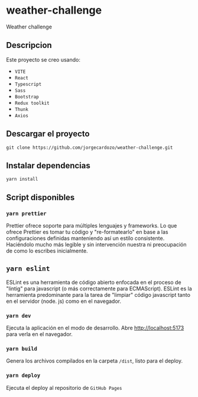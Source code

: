 # weather-challenge
Weather challenge

## Descripcion

Este proyecto se creo usando: 
- `VITE`
- `React`
- `Typescript`
- `Sass`
- `Bootstrap`
- `Redux toolkit`
- `Thunk`
- `Axios`

## Descargar el proyecto

`git clone https://github.com/jorgecardozo/weather-challenge.git`

## Instalar dependencias

`yarn install`

## Script disponibles

### `yarn prettier`

Prettier ofrece soporte para múltiples lenguajes y frameworks. 
Lo que ofrece Prettier es tomar tu código y "re-formatearlo" en base a las configuraciones definidas manteniendo así un estilo consistente. 
Haciéndolo mucho más legible y sin intervención nuestra ni preocupación de como lo escribes inicialmente.

## `yarn eslint`

ESLint es una herramienta de código abierto enfocada en el proceso de "lintig" para javascript (o más correctamente para ECMAScript). 
ESLint es la herramienta predominante para la tarea de "limpiar" código javascript tanto en el servidor (node. js) como en el navegador.

### `yarn dev`

Ejecuta la aplicación en el modo de desarrollo.
Abre [http://localhost:5173](http://localhost:5173) para verla en el navegador.

### `yarn build`

Genera los archivos compilados en la carpeta `/dist`, listo para el deploy.

### `yarn deploy`

Ejecuta el deploy al repositorio de `GitHub Pages`


